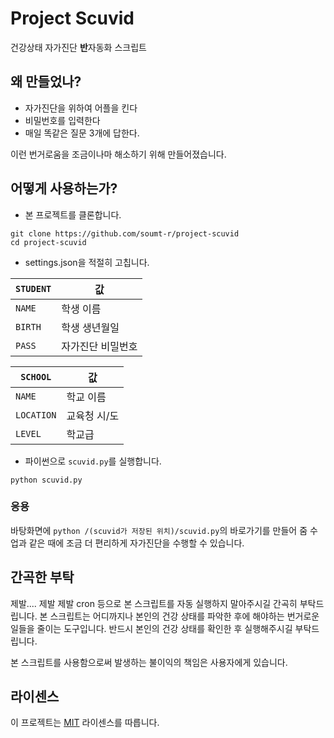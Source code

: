 # Project Scuvid
건강상태 자가진단 **반**자동화 스크립트

## 왜 만들었나?
- 자가진단을 위하여 어플을 킨다
-  비밀번호를 입력한다
-  매일 똑같은 질문 3개에 답한다.

이런 번거로움을 조금이나마 해소하기 위해 만들어졌습니다.

## 어떻게 사용하는가?

- 본 프로젝트를 클론합니다.

```
git clone https://github.com/soumt-r/project-scuvid
cd project-scuvid
```
- settings.json을 적절히 고칩니다.

|`STUDENT`         |값                             |
|----------------|-------------------------------|
|`NAME`|학생 이름            |
|`BIRTH`          |학생 생년월일            |
|`PASS`          |자가진단 비밀번호|

|`SCHOOL`         |값                             |
|----------------|-------------------------------|
|`NAME`|학교 이름            |
|`LOCATION`          |교육청 시/도            |
|`LEVEL`          |학교급|
- 파이썬으로 `scuvid.py`를 실행합니다.
```
python scuvid.py
```

### 응용
바탕화면에 `python /(scuvid가 저장된 위치)/scuvid.py`의 바로가기를 만들어 줌 수업과 같은 때에 조금 더 편리하게 자가진단을 수행할 수 있습니다.

## 간곡한 부탁
제발.... 제발 제발 cron 등으로 본 스크립트를 자동 실행하지 말아주시길 간곡히 부탁드립니다. 본 스크립트는 어디까지나 본인의 건강 상태를 파악한 후에 해야하는 번거로운 일들을 줄이는 도구입니다. 반드시 본인의 건강 상태를 확인한 후 실행해주시길 부탁드립니다.

본 스크립트를 사용함으로써 발생하는 불이익의 책임은 사용자에게 있습니다.
## 라이센스
이 프로젝트는 [MIT](https://choosealicense.com/licenses/mit/) 라이센스를 따릅니다.